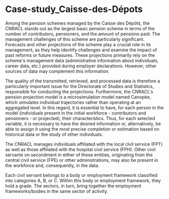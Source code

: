 # Case-study_Caisse-des-Dépots

Among the pension schemes managed by the Caisse des Dépôts, the CNRACL stands out as the largest basic pension scheme in terms of the number of contributors, pensioners, and the amount of pensions paid. The management challenges of this scheme are particularly significant. Forecasts and other projections of the scheme play a crucial role in its management, as they help identify challenges and examine the impact of past reforms or future measures. These projections primarily rely on the scheme's management data (administrative information about individuals, career data, etc.) provided during employer declarations. However, other sources of data may complement this information.

The quality of the transmitted, retrieved, and processed data is therefore a particularly important issue for the Directorate of Studies and Statistics, responsible for conducting the projections. Furthermore, the CNRACL's pension projection model is a microsimulation model named Canopée, which simulates individual trajectories rather than operating at an aggregated level. In this regard, it is essential to have, for each person in the model (individuals present in the initial workforce - contributors and pensioners - or projected), their characteristics. Thus, for each selected variable, it is necessary to have the desired information or, alternatively, be able to assign it using the most precise completion or estimation based on historical data or the study of other individuals.

The CNRACL manages individuals affiliated with the local civil service (FPT) as well as those affiliated with the hospital civil service (FPH). Other civil servants on secondment in either of these entities, originating from the central civil service (FPE) or other administrations, may also be present in the workforce and, consequently, in the data.

Each civil servant belongs to a body or employment framework classified into categories A, B, or C. Within this body or employment framework, they hold a grade. The sectors, in turn, bring together the employment frameworks/bodies in the same sector of activity.
